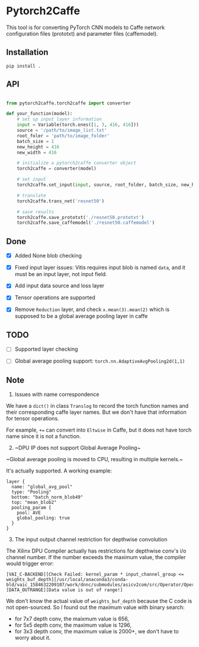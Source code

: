 # Pytorch2Caffe

This tool is for converting PyTorch CNN models to Caffe network configuration files (prototxt) and parameter files (caffemodel).

## Installation

```
pip install .
```

## API

```python

from pytorch2caffe.torch2caffe import converter

def your_function(model):
    # set up input layer information
    input = Variable(torch.ones([1, 3, 416, 416]))
    source = '/path/to/image_list.txt'
    root_foler = 'path/to/image_folder'
    batch_size = 1
    new_height = 416
    new_width = 416

    # initialize a pytorch2caffe converter object
    torch2caffe = converter(model)

    # set input
    torch2caffe.set_input(input, source, root_folder, batch_size, new_height, new_width)

    # translate 
    torch2caffe.trans_net('resnet50')

    # save results
    torch2caffe.save_prototxt('./resnet50.prototxt')
    torch2caffe.save_caffemodel('./resnet50.caffemodel')
```

## Done

- [x]  Added None blob checking

- [x] Fixed input layer issues: Vitis requires input blob is named `data`, and it must be an input layer, not input field.

- [x] Add input data source and loss layer

- [x] Tensor operations are supported

- [x] Remove `Reduction` layer, and check `x.mean(3).mean(2)` which is supposed to be a global average pooling layer in caffe

## TODO


- [ ] Supported layer checking

- [ ] Global average pooling support: `torch.nn.AdaptiveAvgPooling2d(1,1)`



## Note

1. Issues with name correspondence

We have a `dict()` in class `Translog` to record the torch function names and their corresponding caffe layer names. But we don't have that information for tensor operations. 

For example, `+=` can convert into `Eltwise` in Caffe, but it does not have torch name since it is not a function.

2. ~DPU IP does not support Global Average Pooling~

~Global average pooling is moved to CPU, resulting in multiple kernels.~

It's actually supported. A working example:
```prototxt
layer {
  name: "global_avg_pool"
  type: "Pooling"
  bottom: "batch_norm_blob49"
  top: "mean_blob2"
  pooling_param {
    pool: AVE
    global_pooling: true
  }
}
```

3. The input output channel restriction for depthwise convolution

The Xilinx DPU Compiler actually has restrictions for depthwise conv's i/o channel number. If the number exceeds the maximum value, the compiler would trigger error:
```
[VAI_C-BACKEND][Check Failed: kernel_param * input_channel_group <= weights_buf_depth][/usr/local/anaconda3/conda-bld/vaic_1584632209107/work/dnnc/submodules/asicv2com/src/Operator/OperatorDptConv.cpp:31][DATA_OUTRANGE][Data value is out of range!] 
```
We don't know the actual value of `weights_buf_depth` because the C code is not open-sourced.
So I found out the maximum value with binary search:
- for 7x7 depth conv, the maixmum value is 656,
- for 5x5 depth conv, the maximum value is 1296,
- for 3x3 depth conv, the maximum value is 2000+, we don't have to worry about it.
